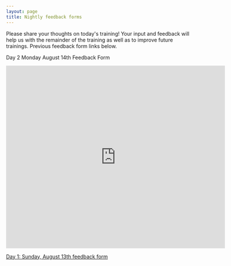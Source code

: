 ```yaml
---
layout: page
title: Nightly feedback forms
---
```

Please share your thoughts on today's training! Your input and feedback will help us with the remainder of the training as well as to improve future trainings. Previous feedback form links below.

Day 2 Monday August 14th Feedback Form
<iframe src="https://docs.google.com/forms/d/e/1FAIpQLSfsRN4B5JmoP2EHsY4qkMgx1RUMU7MWH-p_mJNnVTy0uE8RRw/viewform?embedded=true" width="600" height="500" frameborder="0" marginheight="0" marginwidth="0">Loading...</iframe>

[Day 1: Sunday, August 13th feedback form](https://docs.google.com/forms/d/e/1FAIpQLSe0wPyLstSDCrLkiU1RX11-jwQW7M3X6VoRAsyyJ_vUjIEXVA/viewform)
